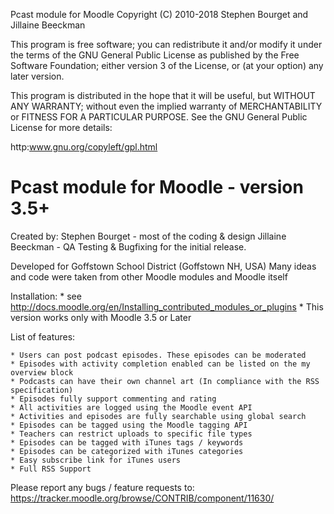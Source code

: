 Pcast module for Moodle
Copyright (C) 2010-2018  Stephen Bourget and Jillaine Beeckman


This program is free software; you can redistribute it and/or modify
it under the terms of the GNU General Public License as published by
the Free Software Foundation; either version 3 of the License, or
(at your option) any later version.

This program is distributed in the hope that it will be useful,
but WITHOUT ANY WARRANTY; without even the implied warranty of
MERCHANTABILITY or FITNESS FOR A PARTICULAR PURPOSE.  See the
GNU General Public License for more details:

http:www.gnu.org/copyleft/gpl.html

Pcast module for Moodle - version 3.5+
===============================================================================

Created by:
      Stephen Bourget - most of the coding & design
      Jillaine Beeckman - QA Testing & Bugfixing for the initial release.

Developed for Goffstown School District (Goffstown NH, USA)
Many ideas and code were taken from other Moodle modules and Moodle itself

Installation:
    * see http://docs.moodle.org/en/Installing_contributed_modules_or_plugins
    * This version works only with Moodle 3.5 or Later

List of features:

    * Users can post podcast episodes. These episodes can be moderated
    * Episodes with activity completion enabled can be listed on the my overview block
    * Podcasts can have their own channel art (In compliance with the RSS specification)
    * Episodes fully support commenting and rating
    * All activities are logged using the Moodle event API
    * Activities and episodes are fully searchable using global search
    * Episodes can be tagged using the Moodle tagging API
    * Teachers can restrict uploads to specific file types
    * Episodes can be tagged with iTunes tags / keywords
    * Episodes can be categorized with iTunes categories
    * Easy subscribe link for iTunes users
    * Full RSS Support

Please report any bugs / feature requests to:
https://tracker.moodle.org/browse/CONTRIB/component/11630/